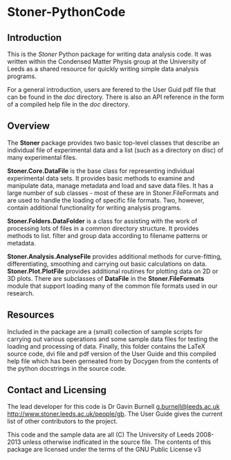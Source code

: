 Stoner-PythonCode
=================

Introduction
------------
This is the  *Stoner* Python package for writing data analysis code. It was written within the Condensed Matter Physis group at the University of Leeds as a shared resource for quickly writing simple data analysis programs.

For a general introduction, users are ferered to the User Guid pdf file that can be found in the *doc* directory. There is also an API reference in the form of a compiled help file in the *doc* directory.
 
Overview
-------- 
The **Stoner** package provides two basic top-level classes that describe an individual file of experimental data and a list (such as a directory on disc) of many experimental files.
 
**Stoner.Core.DataFile** is the base class for representing individual experimental data sets. It provides basic methods to examine and manipulate data, manage metadata and load and save data files. It has a large number of sub classes - most of these are in Stoner.FileFormats and are used to handle the loading of specific file formats. Two, however, contain additional functionality for writing analysis programs.
 
**Stoner.Folders.DataFolder** is a class for assisting with the work of processing lots of files in a common directory structure. It provides methods to list. filter and group data according to filename patterns or metadata.

**Stoner.Analysis.AnalyseFile** provides additional methods for curve-fitting, differentiating, smoothing and carrying out basic calculations on data. **Stoner.Plot.PlotFile** provides additional routines for plotting data on 2D or 3D plots. There are subclasses of **DataFile** in the **Stoner.FileFormats** module that support loading many of the common file formats used in our research.
 
Resources
---------
 
Included in the package are a (small) collection of sample scripts for carrying out various operations and some sample data files for testing the loading and processing of data. Finally, this folder contains the LaTeX source code, dvi file and pdf version of the User Guide and this compiled help file which has been gerneated from by Docygen from the contents of the python docstrings in the source code. 

Contact and Licensing
---------------------

The lead developer for this code is Dr Gavin Burnell <g.burnell@leeds.ac.uk> http://www.stoner.leeds.ac.uk/people/gb. The User Guide gives the current list of other contributors to the project.

This code and the sample data are all (C) The University of Leeds 2008-2013 unless otherwise indficated in the source file. The contents of this package are licensed under the terms of the GNU Public License v3